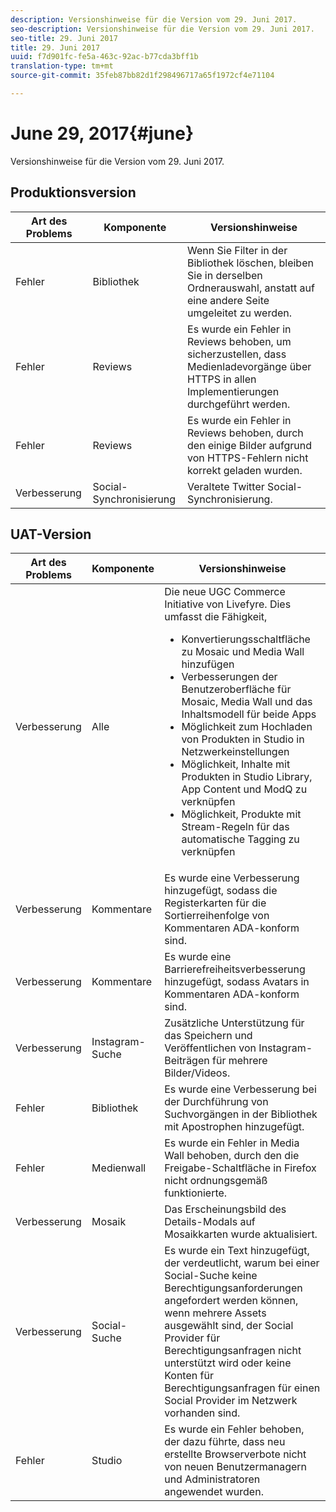 ```yaml
---
description: Versionshinweise für die Version vom 29. Juni 2017.
seo-description: Versionshinweise für die Version vom 29. Juni 2017.
seo-title: 29. Juni 2017
title: 29. Juni 2017
uuid: f7d901fc-fe5a-463c-92ac-b77cda3bff1b
translation-type: tm+mt
source-git-commit: 35feb87bb82d1f298496717a65f1972cf4e71104

---
```



# June 29, 2017{#june}

Versionshinweise für die Version vom 29. Juni 2017.

## Produktionsversion

| **Art des Problems** | **Komponente** | **Versionshinweise** |
|---|---|---|
| Fehler | Bibliothek | Wenn Sie Filter in der Bibliothek löschen, bleiben Sie in derselben Ordnerauswahl, anstatt auf eine andere Seite umgeleitet zu werden. |
| Fehler | Reviews | Es wurde ein Fehler in Reviews behoben, um sicherzustellen, dass Medienladevorgänge über HTTPS in allen Implementierungen durchgeführt werden. |
| Fehler | Reviews | Es wurde ein Fehler in Reviews behoben, durch den einige Bilder aufgrund von HTTPS-Fehlern nicht korrekt geladen wurden. |
| Verbesserung | Social-Synchronisierung | Veraltete Twitter Social-Synchronisierung. |

## UAT-Version

| Art des Problems | Komponente | Versionshinweise |
|--- |--- |--- |
| Verbesserung | Alle | Die neue UGC Commerce Initiative von Livefyre. Dies umfasst die Fähigkeit,  <br><ul><li>Konvertierungsschaltfläche zu Mosaic und Media Wall hinzufügen</li><li> Verbesserungen der Benutzeroberfläche für Mosaic, Media Wall und das Inhaltsmodell für beide Apps</li><li>Möglichkeit zum Hochladen von Produkten in Studio in Netzwerkeinstellungen</li><li>Möglichkeit, Inhalte mit Produkten in Studio Library, App Content und ModQ zu verknüpfen</li><li>Möglichkeit, Produkte mit Stream-Regeln für das automatische Tagging zu verknüpfen</li></ul> |
| Verbesserung | Kommentare | Es wurde eine Verbesserung hinzugefügt, sodass die Registerkarten für die Sortierreihenfolge von Kommentaren ADA-konform sind. |
| Verbesserung | Kommentare | Es wurde eine Barrierefreiheitsverbesserung hinzugefügt, sodass Avatars in Kommentaren ADA-konform sind. |
| Verbesserung | Instagram-Suche | Zusätzliche Unterstützung für das Speichern und Veröffentlichen von Instagram-Beiträgen für mehrere Bilder/Videos. |
| Fehler | Bibliothek | Es wurde eine Verbesserung bei der Durchführung von Suchvorgängen in der Bibliothek mit Apostrophen hinzugefügt. |
| Fehler | Medienwall | Es wurde ein Fehler in Media Wall behoben, durch den die Freigabe-Schaltfläche in Firefox nicht ordnungsgemäß funktionierte. |
| Verbesserung | Mosaik | Das Erscheinungsbild des Details-Modals auf Mosaikkarten wurde aktualisiert. |
| Verbesserung | Social-Suche | Es wurde ein Text hinzugefügt, der verdeutlicht, warum bei einer Social-Suche keine Berechtigungsanforderungen angefordert werden können, wenn mehrere Assets ausgewählt sind, der Social Provider für Berechtigungsanfragen nicht unterstützt wird oder keine Konten für Berechtigungsanfragen für einen Social Provider im Netzwerk vorhanden sind. |
| Fehler | Studio | Es wurde ein Fehler behoben, der dazu führte, dass neu erstellte Browserverbote nicht von neuen Benutzermanagern und Administratoren angewendet wurden. |


